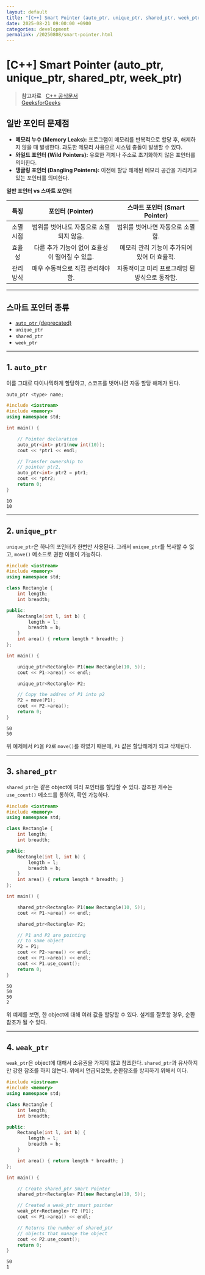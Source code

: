 ```yaml
---
layout: default
title: "[C++] Smart Pointer (auto_ptr, unique_ptr, shared_ptr, week_ptr)"
date: 2025-08-21 09:00:00 +0900
categories: development
permalink: /20250808/smart-pointer.html
---
```


# [C++] Smart Pointer (auto_ptr, unique_ptr, shared_ptr, week_ptr)

> **참고자료**  
> [C++ 공식문서](https://cplusplus.com/reference/memory/)  
> [GeeksforGeeks](https://www.geeksforgeeks.org/cpp/smart-pointers-cpp/)

## 일반 포인터 문제점

-   **메모리 누수 (Memory Leaks):** 프로그램이 메모리를 반복적으로 할당 후, 해제하지 않을 때 발생한다.
    과도한 메모리 사용으로 시스템 충돌이 발생할 수 있다.
-   **와일드 포인터 (Wild Pointers):** 유효한 객체나 주소로 초기화하지 않은 포인터를 의미한다.
-   **댕글링 포인터 (Dangling Pointers):** 이전에 할당 해제된 메모리 공간을 가리키고 있는 포인터를 의미한다.

**일반 포인터 vs 스마트 포인터**

|   특징    |                포인터 (Pointer)                |         스마트 포인터 (Smart Pointer)          |
| :-------: | :--------------------------------------------: | :--------------------------------------------: |
| 소멸 시점 |    범위를 벗어나도 자동으로 소멸되지 않음.     |        범위를 벗어나면 자동으로 소멸함.        |
|  효율성   | 다른 추가 기능이 없어 효율성이 떨어질 수 있음. |  메모리 관리 기능이 추가되어 있어 더 효율적.   |
| 관리방식  |       매우 수동적으로 직접 관리해야 함.        | 자동적이고 미리 프로그래밍 된 방식으로 동작함. |

---

## 스마트 포인터 종류

-   [`auto_ptr` (deprecated)](https://cplusplus.com/reference/memory/auto_ptr/)
-   `unique_ptr`
-   `shared_ptr`
-   `week_ptr`

---

## 1. `auto_ptr`

이름 그대로 다이나믹하게 할당하고, 스코프를 벗어나면 자동 할당 해제가 된다.

```cpp
auto_ptr <type> name;
```

```cpp
#include <iostream>
#include <memory>
using namespace std;

int main() {

    // Pointer declaration
    auto_ptr<int> ptr1(new int(10));
    cout << *ptr1 << endl;

    // Transfer ownership to
    // pointer ptr2,
    auto_ptr<int> ptr2 = ptr1;
    cout << *ptr2;
    return 0;
}
```

```
10
10
```

---

## 2. `unique_ptr`

`unique_ptr`은 하나의 포인터가 한번만 사용된다. 그래서 `unique_ptr`를 복사할 수 없고, `move()` 메소드로 권한 이동이 가능하다.

```cpp
#include <iostream>
#include <memory>
using namespace std;

class Rectangle {
    int length;
    int breadth;

public:
    Rectangle(int l, int b) {
        length = l;
        breadth = b;
    }
    int area() { return length * breadth; }
};

int main() {

    unique_ptr<Rectangle> P1(new Rectangle(10, 5));
    cout << P1->area() << endl;

    unique_ptr<Rectangle> P2;

    // Copy the addres of P1 into p2
    P2 = move(P1);
    cout << P2->area();
    return 0;
}
```

```
50
50
```

위 예제에서 `P1`을 `P2`로 `move()`를 하였기 때문에, `P1` 값은 할당해제가 되고 삭제된다.

---

## 3. `shared_ptr`

`shared_ptr`는 같은 object에 여러 포인터를 할당할 수 있다. 참조한 개수는 `use_count()` 메소드를 통하여, 확인 가능하다.

```cpp
#include <iostream>
#include <memory>
using namespace std;

class Rectangle {
    int length;
    int breadth;

public:
    Rectangle(int l, int b) {
        length = l;
        breadth = b;
    }
    int area() { return length * breadth; }
};

int main() {

    shared_ptr<Rectangle> P1(new Rectangle(10, 5));
    cout << P1->area() << endl;

    shared_ptr<Rectangle> P2;

    // P1 and P2 are pointing
    // to same object
    P2 = P1;
    cout << P2->area() << endl;
    cout << P1->area() << endl;
    cout << P1.use_count();
    return 0;
}
```

```
50
50
50
2
```

위 예제를 보면, 한 object에 대해 여러 값을 할당할 수 있다. 설계를 잘못할 경우, 순환 참조가 될 수 있다.

---

## 4. `weak_ptr`

`weak_ptr`은 object에 대해서 소유권을 가지지 않고 참조한다. `shared_ptr`과 유사하지만 강한 참조를 하지 않는다. 위에서 언급되었듯, 순환참조를 방지하기 위해서 이다.

```cpp
#include <iostream>
#include <memory>
using namespace std;

class Rectangle {
    int length;
    int breadth;

public:
    Rectangle(int l, int b) {
        length = l;
        breadth = b;
    }

    int area() { return length * breadth; }
};

int main() {

    // Create shared_ptr Smart Pointer
    shared_ptr<Rectangle> P1(new Rectangle(10, 5));

    // Created a weak_ptr smart pointer
    weak_ptr<Rectangle> P2 (P1);
    cout << P1->area() << endl;

    // Returns the number of shared_ptr
    // objects that manage the object
    cout << P2.use_count();
    return 0;
}
```

```
50
1
```
